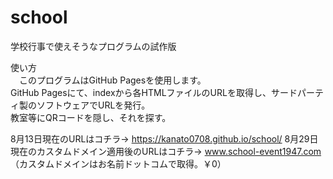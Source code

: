 # school
学校行事で使えそうなプログラムの試作版  
  
使い方  
　このプログラムはGitHub Pagesを使用します。  
  GitHub Pagesにて、indexから各HTMLファイルのURLを取得し、サードパーティ製のソフトウェアでURLを発行。  
  教室等にQRコードを隠し、それを探す。
  
8月13日現在のURLはコチラ→ https://kanato0708.github.io/school/
8月29日現在のカスタムドメイン適用後のURLはコチラ→ www.school-event1947.com （カスタムドメインはお名前ドットコムで取得。￥0）

